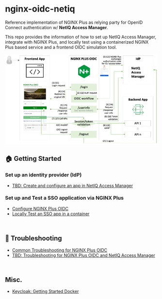# nginx-oidc-netiq

Reference implementation of NGINX Plus as relying party for OpenID Connect authentication w/ **NetIQ Access Manager**.

This repo provides the information of how to set up NetIQ Access Manager, integrate with NGINX Plus, and locally test using a containerized NGINX Plus based service and a frontend OIDC simulation tool.

![](./docs/img/nginx-oidc-workflow.png)

## 🏠 Getting Started

### Set up an identity provider (IdP)

- [TBD: Create and configure an app in NetIQ Access Manager]()

### Set up and Test a SSO application via NGINX Plus

- [Configure NGINX Plus OIDC](./docs/02-NGINX-Plus-Setup.md)
- [Locally Test an SSO app in a container ](./docs/03-Container-Test.md)

<br>

## 🔧 Troubleshooting

- [Common Troubleshooting for NGINX Plus OIDC](https://github.com/nginx-openid-connect/nginx-oidc-troubleshooting#-common-troubleshooting-for-nginx-oidc-and-all-idps)
- [TBD: Troubleshooting for NGINX Plus OIDC and NetIQ Access Manager]()

<br>

## Misc.
- [Keycloak: Getting Started Docker](https://www.keycloak.org/getting-started/getting-started-docker)
